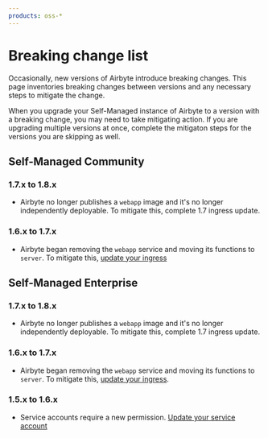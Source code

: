 ```yaml
---
products: oss-*
---
```


# Breaking change list

Occasionally, new versions of Airbyte introduce breaking changes. This page inventories breaking changes between versions and any necessary steps to mitigate the change.

When you upgrade your Self-Managed instance of Airbyte to a version with a breaking change, you may need to take mitigating action. If you are upgrading multiple versions at once, complete the mitigaton steps for the versions you are skipping as well.

## Self-Managed Community

### 1.7.x to 1.8.x

- Airbyte no longer publishes a `webapp` image and it's no longer independently deployable. To mitigate this, complete 1.7 ingress update.

### 1.6.x to 1.7.x

- Airbyte began removing the `webapp` service and moving its functions to `server`. To mitigate this, [update your ingress](/platform/deploying-airbyte/integrations/ingress-1-7)

## Self-Managed Enterprise

### 1.7.x to 1.8.x

- Airbyte no longer publishes a `webapp` image and it's no longer independently deployable. To mitigate this, complete 1.7 ingress update.

### 1.6.x to 1.7.x

- Airbyte began removing the `webapp` service and moving its functions to `server`. To mitigate this, [update your ingress](/platform/deploying-airbyte/integrations/ingress-1-7).

### 1.5.x to 1.6.x

- Service accounts require a new permission. [Update your service account](/platform/enterprise-setup/upgrade-service-account)
